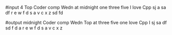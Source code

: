 #input 
4 
Top Coder comp Wedn at midnight 
one three five 
I love Cpp 
sj a sa df r e w f d s a v c x z sd fd 

#output
midnight Coder comp Wedn Top at 
three five one 
love Cpp I 
sj sa df sd f d a r e w f d s a v c x z 